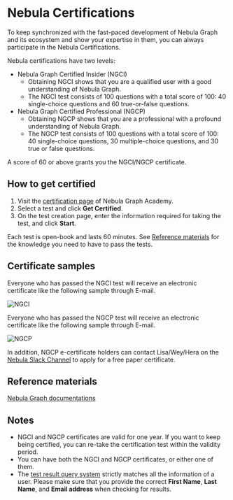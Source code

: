 # Nebula Certifications

To keep synchronized with the fast-paced development of Nebula Graph and its ecosystem and show your expertise in them, you can always participate in the Nebula Certifications.

Nebula certifications have two levels:

* Nebula Graph Certified Insider (NGCI)
    * Obtaining NGCI shows that you are a qualified user with a good understanding of Nebula Graph.
    * The NGCI test consists of 100 questions with a total score of 100: 40 single-choice questions and 60 true-or-false questions.
* Nebula Graph Certified Professional (NGCP)
    * Obtaining NGCP shows that you are a professional with a profound understanding of Nebula Graph.
    * The NGCP test consists of 100 questions with a total score of 100: 40 single-choice questions, 30 multiple-choice questions, and 30 true or false questions.

A score of 60 or above grants you the NGCI/NGCP certificate.

## How to get certified

1. Visit the [certification page](https://academic.nebula-graph.io/?lang=EN_US) of Nebula Graph Academy.
2. Select a test and click **Get Certified**.
3. On the test creation page, enter the information required for taking the test, and click **Start**.

Each test is open-book and lasts 60 minutes. See [Reference materials](#reference-materials) for the knowledge you need to have to pass the tests.

## Certificate samples

Everyone who has passed the NGCI test will receive an electronic certificate like the following sample through E-mail.

![NGCI](https://www-cdn.nebula-graph.com.cn/nebula-blog/ngci-certification-1.png)

Everyone who has passed the NGCP test will receive an electronic certificate like the following sample through E-mail.

![NGCP](https://www-cdn.nebula-graph.com.cn/nebula-blog/ngcp-certification-0.png)

In addition, NGCP e-certificate holders can contact Lisa/Wey/Hera on the [Nebula Slack Channel](https://nebulagraph.slack.com/join/shared_invite/zt-7ybejuqa-NCZBroh~PCh66d9kOQj45g#/shared-invite/email) to apply for a free paper certificate.

## Reference materials

[Nebula Graph documentations](https://docs.nebula-graph.io)

## Notes

* NGCI and NGCP certificates are valid for one year. If you want to keep being certified, you can re-take the certification test within the validity period.
* You can have both the NGCI and NGCP certificates, or either one of them.
* The [test result query system](https://academic.nebula-graph.io/?lang=EN_US) strictly matches all the information of a user. Please make sure that you provide the correct **First Name**, **Last Name**, and **Email address** when checking for results.

